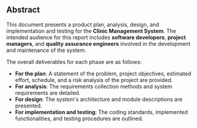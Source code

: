 ## Abstract

This document presents a product plan, analysis, design, and implementation and testing for the **Clinic Management System**. The intended audience for this report includes **software developers**, **project managers**, and **quality assurance engineers** involved in the development and maintenance of the system.

The overall deliverables for each phase are as follows:

- **For the plan**: A statement of the problem, project objectives, estimated effort, schedule, and a risk analysis of the project are provided.
- **For analysis**: The requirements collection methods and system requirements are detailed.
- **For design**: The system's architecture and module descriptions are presented.
- **For implementation and testing**: The coding standards, implemented functionalities, and testing procedures are outlined.
